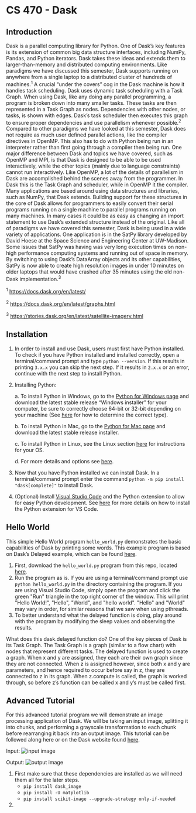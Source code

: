 # CS 470 - Dask

## Introduction
Dask is a parallel computing library for Python. One of Dask’s key features is its extension of common big data structure interfaces, including NumPy, Pandas, and Python iterators. Dask takes these ideas and extends them to larger-than-memory and distributed computing environments.  Like paradigms we have discussed this semester, Dask supports running on anywhere from a single laptop to a distributed cluster of hundreds of machines.<sup>1</sup> A crucial “under the covers” cog in the Dask machine is how it handles task scheduling. Dask uses dynamic task scheduling with a Task Graph. When using Dask, like any doing any parallel programming, a program is broken down into many smaller tasks. These tasks are then represented in a Task Graph as nodes. Dependencies with other nodes, or tasks, is shown with edges. Dask’s task scheduler then executes this graph to ensure proper dependencies and use parallelism whenever possible.<sup>2</sup> Compared to other paradigms we have looked at this semester, Dask does not require as much user defined parallel actions, like the compiler directives in OpenMP. This also has to do with Python being run in an interpreter rather than first going through a compiler then being run. One major difference between Dask and topics we have covered, such as OpenMP and MPI, is that Dask is designed to be able to be used interactively, while the other topics (mainly due to language constraints) cannot run interactively. Like OpenMP, a lot of the details of parallelism in Dask are accomplished behind the scenes away from the programmer. In Dask this is the Task Graph and scheduler, while in OpenMP it the compiler. Many applications are based around using data structures and libraries, such as NumPy, that Dask extends. Building support for these structures in the core of Dask allows for programmers to easily convert their serial programs running on a single machine to parallel programs running on many machines. In many cases it could be as easy as changing an import statement to use Dask’s extended structure instead of the original. Like all of paradigms we have covered this semester, Dask is being used in a wide variety of applications. One application is in the SatPy library developed by David Hoese at the Space Science and Engineering Center at UW-Madison. Some issues that SatPy was having was very long execution times on non-high performance computing systems and running out of space in memory. By switching to using Dask’s DataArray objects and its other capabilities, SatPy is now able to create high resolution images in under 10 minutes on older laptops that would have crashed after 35 minutes using the old non-Dask implementation.<sup>3</sup> 

<sup>1</sup> https://docs.dask.org/en/latest/

<sup>2</sup> https://docs.dask.org/en/latest/graphs.html

<sup>3</sup> https://stories.dask.org/en/latest/satellite-imagery.html

## Installation

1. In order to install and use Dask, users must first have Python installed. To check if you have Python installed and installed correctly, open a terminal/command prompt and type `python --version`. If this results in printing `3.x.x` you can skip the next step. If it results in `2.x.x` or an error, continue with the next step to install Python.

2. Installing Python:

    a. To install Python in Windows, go to the [Python for Windows page](https://www.python.org/downloads/windows/) and download the latest stable release “Windows installer” for your computer, be sure to correctly choose 64-bit or 32-bit depending on your machine (See [here](https://support.microsoft.com/en-us/windows/32-bit-and-64-bit-windows-frequently-asked-questions-c6ca9541-8dce-4d48-0415-94a3faa2e13d) for how to determine the correct type).
    
    b. To install Python in Mac, go to the [Python for Mac page](https://www.python.org/downloads/mac-osx/) and download the latest stable release installer.
    
    c. To install Python in Linux, see the Linux section [here](https://wiki.python.org/moin/BeginnersGuide/Download) for instructions for your OS.
    
    d. For more details and options see [here](https://wiki.python.org/moin/BeginnersGuide/Download).
    
3. Now that you have Python installed we can install Dask. In a terminal/command prompt enter the command `python -m pip install "dask[complete]"` to install Dask.

4. (Optional) Install [Visual Studio Code](https://code.visualstudio.com/) and the Python extension to allow for easy Python development. See [here](https://code.visualstudio.com/docs/editor/extension-marketplace ) for more details on how to install the Python extension for VS Code.

## Hello World

This simple Hello World program `hello_world.py` demonstrates the basic capabilities of Dask by printing some words. This example program is based on Dask’s Delayed example, which can be found [here](https://docs.dask.org/en/latest/delayed.html).

1. First, download the `hello_world.py` program from this repo, located [here](https://github.com/jwritz-uwl/cs-470-dask/blob/main/hello_world.py).
2. Run the program as is. If you are using a terminal/command prompt use `python hello_world.py` in the directory containing the program. If you are using Visual Studio Code, simply open the program and click the green "Run" triangle in the top right corner of the window. This will print "Hello World!", "Hello", "World", and "hello world". "Hello" and "World" may vary in order, for similar reasons that we saw when using pthreads.
3. To better understand what the delayed function is doing, play around with the program by modifying the sleep values and observing the results.

What does this dask.delayed function do? One of the key pieces of Dask is its Task Graph. The Task Graph is a graph (similar to a flow chart) with nodes that represent different tasks. The delayed function is used to create a graph. When x and y are assigned, they each are their own graph since they are not connected. When z is assigned however, since both x and y are parameters, and hence required to occur before say in z, they are connected to z in its graph. When z.compute is called, the graph is worked through, so before z’s function can be called x and y’s must be called first. 

## Advanced Tutorial

For this advanced tutorial program we will demonstrate an image processing application of Dask.  We will be taking an input image, splitting it into chunks, and performing a grayscale transformation to each chunk before rearranging it back into an output image.  This tutorial can be followed along here or on the Dask website found [here](https://examples.dask.org/applications/image-processing.html).

Input:
![input image](https://github.com/jwritz-uwl/cs-470-dask/images/astronaut.png)

Output:
![output image](https://github.com/jwritz-uwl/cs-470-dask/images/astronaut_grayscale.png)


1. First make sure that these dependencies are installed as we will need them all for the later steps.
    - `pip install dask_image`
    - `pip install -U matplotlib`
    - `pip install scikit-image --upgrade-strategy only-if-needed`
2. 
